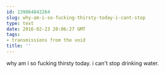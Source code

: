 ```yaml
---
id: 139864842264
slug: why-am-i-so-fucking-thirsty-today-i-cant-stop
type: text
date: 2016-02-23 20:06:27 GMT
tags:
- transmissions from the void
title: ''
---
```

why am i so fucking thirsty today. i can't stop drinking water.